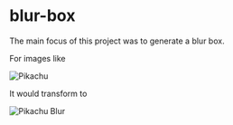 # blur-box

The main focus of this project was to generate a blur box.

For images like 

![Pikachu](http://i.imgur.com/e5fLv5i.png)

It would transform to 

![Pikachu Blur](http://i.imgur.com/6QqRCZk.png)
